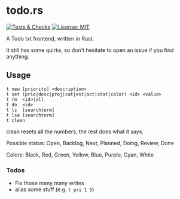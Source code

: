 # todo.rs

[![Tests & Checks](https://github.com/thinegen/todo-rs/actions/workflows/checks.yml/badge.svg)](https://github.com/thinegen/todo-rs/actions/workflows/checks.yml) [![License: MIT](https://img.shields.io/badge/License-MIT-yellow.svg)](https://opensource.org/licenses/MIT)

A Todo txt frontend, written in Rust.

It still has some quirks, so don't hesitate to open an issue if you find anything.

## Usage

```
t new [priority] <description>
t set (prio|desc|proj|cat|est|act|stat|color) <id> <value>
t rm  <id>|all
t do  <id>
t ls  [searchterm]
t lsa [searchterm]
t clean
```

clean resets all the numbers, the rest does what it says.

Possible status:
Open, Backlog, Next, Planned, Doing, Review, Done

Colors:
Black, Red, Green, Yellow, Blue, Purple, Cyan, White

### Todos

- Fix those many many writes
- alias some stuff (e.g. ```t pri 1 5```)